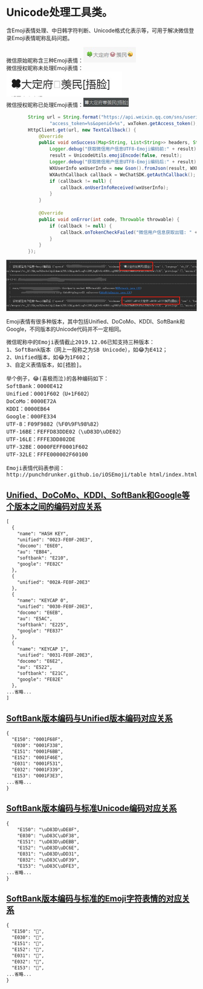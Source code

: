 # Unicode处理工具类。

含Emoji表情处理、中日韩字符判断、Unicode格式化表示等，可用于解决微信登录Emoji表情昵称乱码问题。

微信原始昵称含三种Emoji表情：![](/screenshot/wechat_nick_original.jpg)   
微信授权昵称未处理Emoji表情：![](/screenshot/wechat_nick_normal.jpg)   
微信授权昵称已处理Emoji表情：![](/screenshot/wechat_nick_handler.jpg)   

```java
        String url = String.format("https://api.weixin.qq.com/sns/userinfo?" +
                "access_token=%s&openid=%s", wxToken.getAccess_token(), wxToken.getOpenid());
        HttpClient.get(url, new TextCallback() {
            @Override
            public void onSuccess(Map<String, List<String>> headers, String result) {
                Logger.debug("获取微信用户信息UTF8-Emoji编码前:" + result);
                result = UnicodeUtils.emojiEncode(false, result);
                Logger.debug("获取微信用户信息UTF8-Emoji编码后:" + result);
                WXUserInfo wxUserInfo = new Gson().fromJson(result, WXUserInfo.class);
                WXAuthCallback callback = WeChatSDK.getAuthCallback();
                if (callback != null) {
                    callback.onUserInfoReceived(wxUserInfo);
                }
            }

            @Override
            public void onError(int code, Throwable throwable) {
                if (callback != null) {
                    callback.onTokenCheckFailed("微信用户信息获取出错: " + code);
                }
            }
        });
```
![](/screenshot/wechat_nick_compare.jpg)

Emoji表情有很多种版本，其中包括Unified、DoCoMo、KDDI、SoftBank和Google，不同版本的Unicode代码并不一定相同。

<pre>
微信昵称中的Emoji表情截止2019.12.06已知支持三种版本：
1、SoftBank版本（网上一般称之为SB Unicode），如😂为E412；
2、Unified版本，如😂为1F602；
3、自定义表情版本，如[捂脸]。

举个例子，😂(喜极而泣)的各种编码如下：
SoftBank：0000E412
Unified：0001F602（U+1F602）
DoCoMo：0000E72A
KDDI：0000EB64
Google：000FE334
UTF-8：F09F9882（%F0%9F%98%82）
UTF-16BE：FEFFD83DDE02（\uD83D\uDE02）
UTF-16LE：FFFE3DD802DE
UTF-32BE：0000FEFF0001F602
UTF-32LE：FFFE000002F60100

Emoji表情代码表参阅：
http://punchdrunker.github.io/iOSEmoji/table_html/index.html
</pre>

## [Unified、DoCoMo、KDDI、SoftBank和Google等个版本之间的编码对应关系](/emoji.json)

```text
[
  {
    "name": "HASH KEY",
    "unified": "0023-FE0F-20E3",
    "docomo": "E6E0",
    "au": "EB84",
    "softbank": "E210",
    "google": "FE82C"
  },
  {
    "unified": "002A-FE0F-20E3"
  },
  {
    "name": "KEYCAP 0",
    "unified": "0030-FE0F-20E3",
    "docomo": "E6EB",
    "au": "E5AC",
    "softbank": "E225",
    "google": "FE837"
  },
  {
    "name": "KEYCAP 1",
    "unified": "0031-FE0F-20E3",
    "docomo": "E6E2",
    "au": "E522",
    "softbank": "E21C",
    "google": "FE82E"
  },
...省略...
]
```

## [SoftBank版本编码与Unified版本编码对应关系](/softbank_unified.json)

```text
{
  "E150": "0001F68F",
  "E030": "0001F338",
  "E151": "0001F6BB",
  "E152": "0001F46E",
  "E031": "0001F531",
  "E032": "0001F339",
  "E153": "0001F3E3",
...省略...
}
```

## [SoftBank版本编码与标准Unicode编码对应关系](/softbank_unicode.json)

```text
{
    "E150": "\uD83D\uDE8F",
    "E030": "\uD83C\uDF38",
    "E151": "\uD83D\uDEBB",
    "E152": "\uD83D\uDC6E",
    "E031": "\uD83D\uDD31",
    "E032": "\uD83C\uDF39",
    "E153": "\uD83C\uDFE3",
...省略...
}
```

## [SoftBank版本编码与标准的Emoji字符表情的对应关系](/softbank_decode.json)

```text
{
  "E150": "🚏",
  "E030": "🌸",
  "E151": "🚻",
  "E152": "👮",
  "E031": "🔱",
  "E032": "🌹",
  "E153": "🏣",
...省略...
}
```
